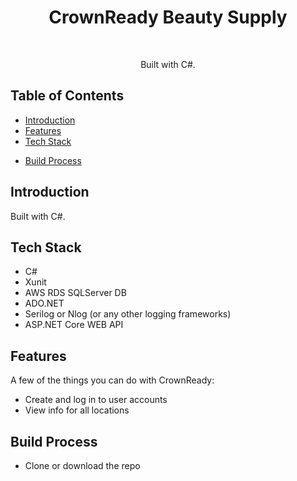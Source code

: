 <h1 align="center"> CrownReady Beauty Supply </h1> <br>

<!-- Optional: Add logo -->
<!-- <p align="center">
  <a href="https://gitpoint.co/">
    <img alt="GitPoint" title="GitPoint" src="http://i.imgur.com/VShxJHs.png" width="450">
  </a>
</p> -->

<p align="center">
  Built with C#.
</p>

<!-- START doctoc generated TOC please keep comment here to allow auto update -->
<!-- DON'T EDIT THIS SECTION, INSTEAD RE-RUN doctoc TO UPDATE -->
## Table of Contents

- [Introduction](#introduction)
- [Features](#features)
- [Tech Stack](#techstack)
<!-- - [Feedback](#feedback) -->
- [Build Process](#build-process)

<!-- END doctoc generated TOC please keep comment here to allow auto update -->

## Introduction

Built with C#.

<!-- Optional: Add image of demo -->
<!-- <p align="center">
  <img src = "http://i.imgur.com/HowF6aM.png" width=350>
</p> -->

## Tech Stack
- C#
- Xunit
- AWS RDS SQLServer DB
- ADO.NET
- Serilog or Nlog (or any other logging frameworks)
- ASP.NET Core WEB API

## Features

A few of the things you can do with CrownReady:

* Create and log in to user accounts
* View info for all locations
<!-- * Close or lock issues
* Apply labels and assignees
* Review and merge pull requests
* Create new issues
* Star, watch and fork repositories
* Control your unread and participating notifications
* Easily search for any user or repository -->

<!-- <p align="center">
  <img src = "http://i.imgur.com/IkSnFRL.png" width=700>
</p>

<p align="center">
  <img src = "http://i.imgur.com/0iorG20.png" width=700>
</p> -->

<!-- ## Feedback

Feel free to send us feedback on [Twitter](https://twitter.com/gitpointapp) or [file an issue](https://github.com/gitpoint/git-point/issues/new). Feature requests are always welcome. If you wish to contribute, please take a quick look at the [guidelines](./CONTRIBUTING.md)!

If there's anything you'd like to chat about, please feel free to join our [Gitter chat](https://gitter.im/git-point)! -->

## Build Process

<!-- - Follow the [React Native Guide](https://facebook.github.io/react-native/docs/getting-started.html) for getting started building a project with native code. **A Mac is required if you wish to develop for iOS.** -->
- Clone or download the repo
<!-- - `yarn` to install dependencies
- `yarn run link` to link react-native dependencies
- `yarn start:ios` to start the packager and run the app in the iOS simulator (`yarn start:ios:logger` will boot the application with [redux-logger](<https://github.com/evgenyrodionov/redux-logger>))
- `yarn start:android` to start the packager and run the app in the the Android device/emulator (`yarn start:android:logger` will boot the application with [redux-logger](https://github.com/evgenyrodionov/redux-logger)) -->

<!-- Please take a look at the [contributing guidelines](./CONTRIBUTING.md) for a detailed process on how to build your application as well as troubleshooting information. -->

<!-- **Development Keys**: The `CLIENT_ID` and `CLIENT_SECRET` in `api/index.js` are for development purposes and do not represent the actual application keys. Feel free to use them or use a new set of keys by creating an [OAuth application](https://github.com/settings/applications/new) of your own. Set the "Authorization callback URL" to `gitpoint://welcome`. -->
